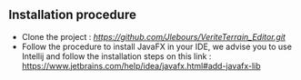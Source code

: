## Installation procedure

* Clone the project : *https://github.com/Jlebours/VeriteTerrain_Editor.git*
* Follow the procedure to install JavaFX in your IDE, we advise you to use Intellij and follow the installation steps on this link :
https://www.jetbrains.com/help/idea/javafx.html#add-javafx-lib
